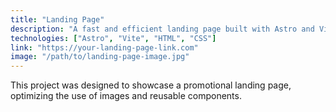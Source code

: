 ```yaml
---
title: "Landing Page"
description: "A fast and efficient landing page built with Astro and Vite to promote websites."
technologies: ["Astro", "Vite", "HTML", "CSS"]
link: "https://your-landing-page-link.com"
image: "/path/to/landing-page-image.jpg"
---
```


This project was designed to showcase a promotional landing page, optimizing the use of images and reusable components.
